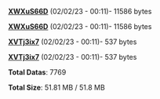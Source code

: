 [**XWXuS66D**](/data/XWXuS66D.txt) (02/02/23 - 00:11)- 11586 bytes

[**XWXuS66D**](/data/XWXuS66D.txt) (02/02/23 - 00:11)- 11586 bytes

[**XVTj3ix7**](/data/XVTj3ix7.txt) (02/02/23 - 00:11)- 537 bytes

[**XVTj3ix7**](/data/XVTj3ix7.txt) (02/02/23 - 00:11)- 537 bytes

**Total Datas**: 7769

**Total Size**: 51.81 MB / 51.8 MB